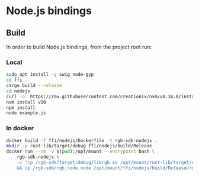# Node.js bindings

## Build

In order to build Node.js bindings, from the project root run:

### Local

```bash
sudo apt install -y swig node-gyp
cd ffi
cargo build --release
cd nodejs
curl -o- https://raw.githubusercontent.com/creationix/nvm/v0.34.0/install.sh | bash
nvm install v10
npm install
node example.js
```

### In docker

```bash
docker build -f ffi/nodejs/Dockerfile -t rgb-sdk-nodejs .
mkdir -p rust-lib/target/debug ffi/nodejs/build/Release
docker run --rm -v $(pwd):/opt/mount --entrypoint bash \
    rgb-sdk-nodejs \
    -c 'cp /rgb-sdk/target/debug/librgb.so /opt/mount/rust-lib/target/debug/librgb.so \
    && cp /rgb-sdk/rgb_node.node /opt/mount/ffi/nodejs/build/Release/rgb_node.node'
```
